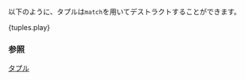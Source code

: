 <!--- Tuples can be destructured in a `match` as follows: --->
以下のように、タプルは`match`を用いてデストラクトすることができます。

{tuples.play}

<!--
### See also:
-->
### 参照

[タプル](../../../primitives/tuples.html)
